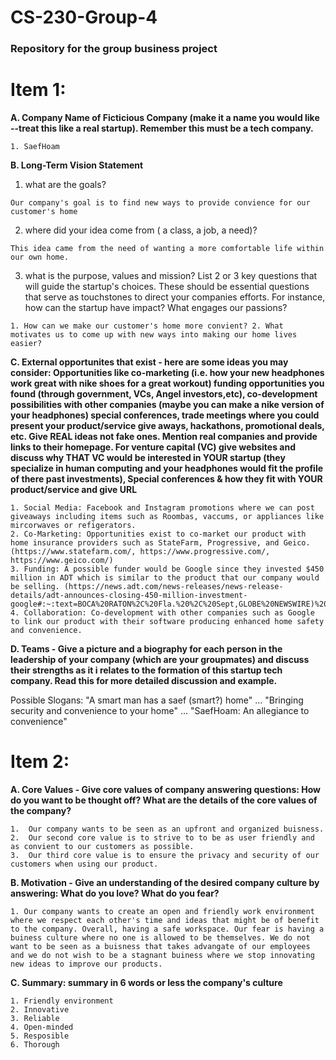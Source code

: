 # CS-230-Group-4
### Repository for the group business project
# Item 1:

**A. Company Name of Ficticious Company (make it a name you would like --treat this like a real startup). Remember this must be a tech company.**
    
    1. SaefHoam
    
**B. Long-Term Vision Statement**
   
   1. what are the goals?
    
    Our company's goal is to find new ways to provide convience for our customer's home 
   
   2. where did your idea come from ( a class, a job, a need)?
      
    This idea came from the need of wanting a more comfortable life within our own home. 
    
   3. what is the purpose, values and mission? List 2 or 3 key questions that will guide the startup's choices. These should be essential questions that serve as touchstones to direct your companies efforts. For instance, how can the startup have impact? What engages our passions?
   
    1. How can we make our customer's home more convient? 2. What motivates us to come up with new ways into making our home lives easier? 
    
 **C. External opportunites that exist -
here are some ideas you may consider:
Opportunities like co-marketing (i.e. how your new headphones work great with nike shoes for a great workout)
funding opportunities you found (through government, VCs, Angel investors,etc), 
co-development possibilities with other companies  (maybe you can make a nike version of your headphones)
special conferences, trade meetings where you could present your product/service
give aways, hackathons, promotional deals, etc.
Give REAL ideas not fake ones.   Mention real companies and provide links to their homepage.   For venture capital (VC) give websites and discuss why THAT VC would be interested in YOUR startup (they specialize in human computing and your headphones would fit the profile of there past investments),  Special conferences & how they fit with YOUR product/service and give URL**

    1. Social Media: Facebook and Instagram promotions where we can post giveaways including items such as Roombas, vaccums, or appliances like mircorwaves or refigerators.
    2. Co-Marketing: Opportunities exist to co-market our product with home insurance providers such as StateFarm, Progressive, and Geico. (https://www.statefarm.com/, https://www.progressive.com/, https://www.geico.com/)
    3. Funding: A possible funder would be Google since they invested $450 million in ADT which is similar to the product that our company would be selling. (https://news.adt.com/news-releases/news-release-details/adt-announces-closing-450-million-investment-google#:~:text=BOCA%20RATON%2C%20Fla.%20%2C%20Sept,GLOBE%20NEWSWIRE)%20%2D%2D%20ADT%20Inc.). 
    4. Collaboration: Co-development with other companies such as Google to link our product with their software producing enhanced home safety and convenience.

**D. Teams - Give a picture and a biography for each person in the leadership of your company (which are your groupmates) and discuss their strengths as it i relates to the formation of this startup tech company. Read this for more detailed discussion and example.**


Possible Slogans: 
"A smart man has a saef (smart?) home" ... "Bringing security and convenience to your home" ... "SaefHoam: An allegiance to convenience"

# Item 2:

**A. Core Values - Give core values of company answering questions: How do you want to be thought off? What are the details of the core values of the company?**

    1.  Our company wants to be seen as an upfront and organized buisness.
    2.  Our second core value is to strive to to be as user friendly and as convient to our customers as possible.
    3.  Our third core value is to ensure the privacy and security of our customers when using our product. 
**B. Motivation - Give an understanding of the desired company culture by answering: What do you love? What do you fear?**

    1. Our company wants to create an open and friendly work environment where we respect each other's time and ideas that might be of benefit to the company. Overall, having a safe workspace. Our fear is having a buiness culture where no one is allowed to be themselves. We do not want to be seen as a buisness that takes advangate of our employees and we do not wish to be a stagnant buiness where we stop innovating new ideas to improve our products.
**C. Summary: summary in 6 words or less the company's culture**

    1. Friendly environment
    2. Innovative
    3. Reliable
    4. Open-minded
    5. Resposible
    6. Thorough




